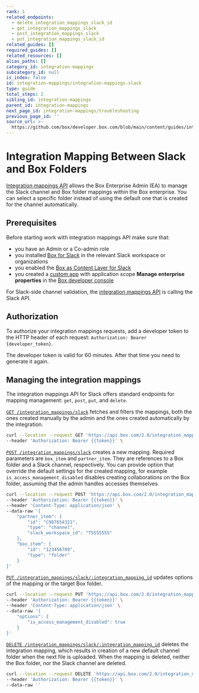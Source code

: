 ```yaml
---
rank: 1
related_endpoints:
  - delete_integration_mappings_slack_id
  - get_integration_mappings_slack
  - post_integration_mappings_slack
  - put_integration_mappings_slack_id
related_guides: []
required_guides: []
related_resources: []
alias_paths: []
category_id: integration-mappings
subcategory_id: null
is_index: false
id: integration-mappings/integration-mappings-slack
type: guide
total_steps: 2
sibling_id: integration-mappings
parent_id: integration-mappings
next_page_id: integration-mappings/troubleshooting
previous_page_id: ''
source_url: >-
  https://github.com/box/developer.box.com/blob/main/content/guides/integration-mappings/integration-mappings-slack.md
---
```

# Integration Mapping Between Slack and Box Folders

[Integration mappings API][1] allows the Box Enterprise Admin (EA) to
manage the Slack channel and Box folder mappings within the Box enterprise.
You can select a specific folder instead of using the default one that is
created for the channel automatically.

## Prerequisites

Before starting work with integration mappings API make sure that:

- you have an Admin or a Co-admin role
- you installed [Box for Slack][2] in the relevant Slack workspace or
organizations
- you enabled the [Box as Content Layer for Slack][3] 
- you created a [custom app][4] with application scope **Manage enterprise
properties** in the [Box developer console][5]

<Message info>

For Slack-side channel validation, the [integration mappings API][4]
is calling the Slack API.

</Message>

## Authorization

To authorize your integration mappings requests, add a developer token
to the HTTP header of each request: `Authorization: Bearer {developer_token}`.

<Message info>

The developer token is valid for 60 minutes. After that time you need
to generate it again.

</Message>

## Managing the integration mappings

The integration mappings API for Slack offers standard endpoints for mapping
management: `get`, `post`, `put`, and `delete`.

[`GET /integration_mappings/slack`][6] fetches and filters the mappings,
both the ones created manually by the admin and the ones created
automatically by the integration.

<!-- markdownlint-disable line-length -->

```bash
curl --location --request GET 'https://api.box.com/2.0/integration_mappings/slack?partner_item_id=C987654321&box_item_id=123456789' \
--header 'Authorization: Bearer {{token}}' \
```
<!-- markdownlint-enable line-length -->

[`POST /integration_mappings/slack`][7] creates a new mapping. Required
parameters are `box_item` and `partner_item`. They are references to a Box
folder and a Slack channel, respectively.
You can provide option that override the default settings for the created
mapping, for example `is_access_management_disabled` disables creating
collaborations on the Box folder, assuming that the admin handles accesses
themselves.

<!-- markdownlint-disable line-length -->

```bash
curl --location --request POST 'https://api.box.com/2.0/integration_mappings/slack' \
--header 'Authorization: Bearer {{token}}' \
--header 'Content-Type: application/json' \
--data-raw '{
    "partner_item": {
        "id": "C987654321",
        "type": "channel",
        "slack_workspace_id": "T5555555"
    },
    "box_item": {
        "id": "123456789",
        "type": "folder"
    }
}'
```
<!-- markdownlint-enable line-length -->

[`PUT /integration_mappings/slack/:integration_mapping_id`][8] updates options
of the mapping or the target Box folder.

<!-- markdownlint-disable line-length -->

```bash
curl --location --request PUT 'https://api.box.com/2.0/integration_mappings/slack/512521' \
--header 'Authorization: Bearer {{token}}' \
--header 'Content-Type: application/json' \
--data-raw '{
    "options": {
        "is_access_management_disabled": true
    }
}'
```
<!-- markdownlint-enable line-length -->

[`DELETE /integration_mappings/slack/:integration_mapping_id`][9] deletes the
integration mapping, which results in creation
of a new default channel folder when the next file is uploaded.
When the mapping is deleted, neither the Box folder, nor the Slack channel
are deleted.

<!-- markdownlint-disable line-length -->

```bash
curl --location --request DELETE 'https://api.box.com/2.0/integration_mappings/slack/512521' \
--header 'Authorization: Bearer {{token}}' \
--data-raw ''
```
<!-- markdownlint-ebable line-length -->

[1]: r://integration-mapping
[2]: https://support.box.com/hc/en-us/articles/360044195313-Installing-and-Using-the-Box-for-Slack-Integration
[3]: r://get-integration-mappings-slack
[4]: g://applications/custom-apps
[5]: https://app.box.com/developers/console
[6]: r://get-integration-mappings-slack
[7]: r://post-integration-mappings-slack
[8]: r://put-integration-mappings-slack
[9]: r://delete-integration-mappings-slack